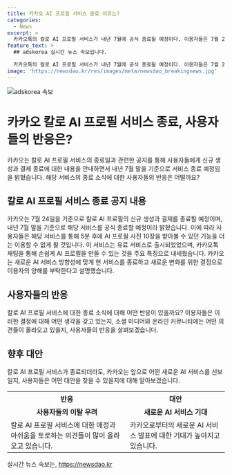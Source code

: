 ```yaml
---
title: 카카오 AI 프로필 서비스 종료 이유는?
categories:
  - News
excerpt: >
  카카오톡의 칼로 AI 프로필 서비스가 내년 7월에 공식 종료될 예정이다. 이용자들은 7월 24일부터는 AI 프로필의 신규 생성과 결제를 할 수 없게 되며, 2025년 7월 말에는 서비스 전체가 종료된다. 이 서비스는 카카오톡 채널을 추가하고 얼굴 사진을 올리면 5분 후에 AI 프로필 사진 10장을 받을 수 있는 유료 서비스였다. 카카오는 새로운 AI 서비스 방향성에 맞게 서비스 재정비를 위해 현 서비스를 종료하고자 한다고 설명했다.
feature_text: >
  ## adskorea 실시간 뉴스 속보입니다.

  카카오톡의 칼로 AI 프로필 서비스가 내년 7월에 공식 종료될 예정이다. 이용자들은 7월 24일부터는 AI 프로필의 신규 생성과 결제를 할 수 없게 되며, 2025년 7월 말에는 서비스 전체가 종료된다. 이 서비스는 카카오톡 채널을 추가하고 얼굴 사진을 올리면 5분 후에 AI 프로필 사진 10장을 받을 수 있는 유료 서비스였다. 카카오는 새로운 AI 서비스 방향성에 맞게 서비스 재정비를 위해 현 서비스를 종료하고자 한다고 설명했다.
image: 'https://newsdao.kr/res/images/meta/newsdao_breakingnews.jpg'
---
```


<p><img src="https://newsdao.kr/res/images/meta/newsdao_breakingnews.jpg" alt="adskorea 속보" /></p>

<h1>카카오 칼로 AI 프로필 서비스 종료, 사용자들의 반응은?</h1>

<p data-ke-size="size16">카카오는 칼로 AI 프로필 서비스의 종료일과 관련한 공지를 통해 사용자들에게 신규 생성과 결제 종료에 대한 내용을 안내하면서 내년 7월 말을 기준으로 서비스 종료 예정임을 밝혔습니다. 해당 서비스의 종료 소식에 대한 사용자들의 반응은 어떨까요?</p>

<h2 data-ke-size="size26">칼로 AI 프로필 서비스 종료 공지 내용</h2>

<p data-ke-size="size16">카카오는 7월 24일을 기준으로 칼로 AI 프로필의 신규 생성과 결제를 종료할 예정이며, 내년 7월 말을 기준으로 해당 서비스를 공식 종료할 예정이라 밝혔습니다. 이에 따라 사용자들은 해당 서비스를 통해 5분 후에 AI 프로필 사진 10장을 받아볼 수 있던 기능을 더는 이용할 수 없게 될 것입니다. 이 서비스는 유료 서비스로 출시되었었으며, 카카오톡 채팅을 통해 손쉽게 AI 프로필을 만들 수 있는 것을 주요 특징으로 내세웠습니다. 카카오는 새로운 AI 서비스 방향성에 맞게 현 서비스를 종료하고 새로운 변화를 위한 결정으로 이용자의 양해를 부탁한다고 설명했습니다.</p>

<h2 data-ke-size="size26">사용자들의 반응</h2>

<p data-ke-size="size16">칼로 AI 프로필 서비스에 대한 종료 소식에 대해 어떤 반응이 있을까요? 이용자들은 이러한 결정에 대해 어떤 생각을 갖고 있는지, 소셜 미디어와 온라인 커뮤니티에는 어떤 의견들이 올라오고 있을지, 사용자들의 반응을 살펴보겠습니다.</p>

<h2 data-ke-size="size26">향후 대안</h2>

<p data-ke-size="size16">칼로 AI 프로필 서비스가 종료되더라도, 카카오는 앞으로 어떤 새로운 AI 서비스를 선보일지, 사용자들은 어떤 대안을 찾을 수 있을지에 대해 알아보겠습니다.</p>

<table>
  <tr>
    <th>반응</th>
    <th>대안</th>
  </tr>
  <tr>
    <td style="text-align: center; height: 17px;"><b>사용자들의 이탈 우려</b></td>
    <td style="text-align: center; height: 17px;"><b>새로운 AI 서비스 기대</b></td>
  </tr>
  <tr>
    <td>칼로 AI 프로필 서비스에 대한 애정과 아쉬움을 토로하는 의견들이 많이 올라오고 있습니다.</td>
    <td>카카오로부터의 새로운 AI 서비스 발표에 대한 기대가 높아지고 있습니다.</td>
  </tr>
</table>
실시간 뉴스 속보는, <a href="https://newsdao.kr" rel="dofollow">https://newsdao.kr</a>


